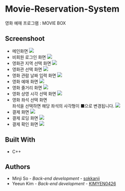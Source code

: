 # Movie-Reservation-System
영화 예매 프로그램 : MOVIE BOX

## Screenshoot
* 메인화면
<img src="https://user-images.githubusercontent.com/48242362/87904751-f821e780-ca99-11ea-93be-2b7b7a2c168d.png"></img>
* 비회원 로그인 화면
<img src="https://user-images.githubusercontent.com/48242362/87904755-f8ba7e00-ca99-11ea-9813-3e2a0935b2b3.png"></img>
* 영화관 지역 선택 화면
<img src="https://user-images.githubusercontent.com/48242362/87904757-f9531480-ca99-11ea-9f4c-99c736ed11fd.png" ></img>
* 영화관 선택 화면
<img src="https://user-images.githubusercontent.com/48242362/87904758-f9531480-ca99-11ea-9164-ed99fd4742c9.png" ></img>
* 영화 관람 날짜 입력 화면
<img src="https://user-images.githubusercontent.com/48242362/87904760-f9ebab00-ca99-11ea-8c6c-cb72953c0793.png"></img>
* 영화 예매 화면
<img src="https://user-images.githubusercontent.com/48242362/87904761-f9ebab00-ca99-11ea-8984-cc9ea1b82727.png"></img>
* 영화 줄거리 화면
<img src="https://user-images.githubusercontent.com/48242362/87904762-fa844180-ca99-11ea-8c0e-5f03285a2daa.png"></img>
* 영화 상영 시각 선택 화면
<img src="https://user-images.githubusercontent.com/48242362/87904763-fa844180-ca99-11ea-86c0-9c4c1e39c278.png"></img>
* 영화 좌석 선택 화면<br>
  좌석을 선택하면 해당 좌석의 사각형이 ■으로 변경됩니다.
<img src="https://user-images.githubusercontent.com/48242362/87904769-fb1cd800-ca99-11ea-94f5-c2f222768520.png"></img>
* 결제 화면
<img src="https://user-images.githubusercontent.com/48242362/87904772-fc4e0500-ca99-11ea-868c-9f8f43f4eac7.png"></img>
* 결제 로딩 화면
<img src="https://user-images.githubusercontent.com/48242362/87904773-fc4e0500-ca99-11ea-994c-a30aba015c2a.png"></img>
* 결제 확인 화면
<img src="https://user-images.githubusercontent.com/48242362/87904770-fbb56e80-ca99-11ea-8eab-c700894709a0.png"></img>

## Built With
* C++

## Authors
* Minji So - *Back-end development* - [sokkanji](https://github.com/sokkanji)
* Yeeun Kim - *Back-end development* - [KIMYEN0426](https://github.com/KIMYEN0426)
